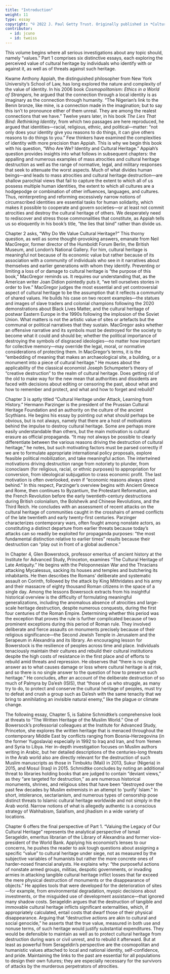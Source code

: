 ```yaml
---
title: "Introduction"
weight: 11
type: essay
copyright: "© 2022 J. Paul Getty Trust. Originally published in *Cultural Heritage and Mass Atrocities* © 2022 J. Paul Getty Trust, www.getty.edu/publications/cultural-heritage-mass-atrocities (licensed under [CC BY 4.0](https://creativecommons.org/licenses/by/4.0/))"
contributor:
  - id: jcuno
  - id: tweiss
---
```


This volume begins where all serious investigations about any topic should, namely “values.” Part 1 comprises six distinctive essays, each exploring the perceived value of cultural heritage by individuals who identify with or against it, as well as of threats against such heritage.

Kwame Anthony Appiah, the distinguished philosopher from New York University’s School of Law, has long explored the nature and complexity of the value of identity. In his 2006 book *Cosmopolitanism: Ethics in a World of Strangers*, he argued that the connection through a local identity is as imaginary as the connection through humanity. “The Nigerian’s link to the Benin bronze, like mine, is a connection made in the imagination; but to say this isn’t to pronounce either of them unreal. They are among the realest connections that we have.” Twelve years later, in his book *The Lies That Bind: Rethinking Identity*, from which two passages are here reproduced, he argued that identities—racial, religious, ethnic, and political—matter: “not only does your identity give you reasons to do things, it can give others reasons to do things to you.” Few thinkers have examined the complexities of identity with more precision than Appiah. This is why we begin this book with his question, “Who Are We? Identity and Cultural Heritage.” Appiah’s question provides insights into what follows in subsequent chapters: the appalling and numerous examples of mass atrocities and cultural heritage destruction as well as the range of normative, legal, and military responses that seek to attenuate the worst aspects. Much of what divides human beings—and leads to mass atrocities and cultural heritage destruction—are shallow parochial views that fail to capture the extent to which all of us possess multiple human identities, the extent to which all cultures are a hodgepodge or combination of other influences, languages, and cultures. Thus, reinterpreting and reforming excessively narrow notions of circumscribed identities are essential tasks for human solidarity, which makes it possible to cooperate and govern societies—or at least not commit atrocities and destroy the cultural heritage of others. We desperately need to rediscover and stress those commonalities that constitute, as Appiah tells us so eloquently in his book’s title, “the lies that bind” rather than divide us.

Chapter 2 asks, “Why Do We Value Cultural Heritage?” This thorny question, as well as some thought-provoking answers, emanate from Neil MacGregor, former director of the Humboldt Forum Berlin, the British Museum, and London’s National Gallery. For him, cultural heritage is meaningful not because of its economic value but rather because of its association with a community of individuals who see in it narratives about themselves and earlier generations with whom they identify. Preventing or limiting a loss of or damage to cultural heritage is “the purpose of this book,” MacGregor reminds us. It requires our understanding that, as the American writer Joan Didion pointedly puts it, “we tell ourselves stories in order to live.” MacGregor judges the most essential and yet controversial aspect of cultural heritage to be the assumption that it reflects a community of shared values. He builds his case on two recent examples—the statues and images of slave traders and colonial champions following the 2020 demonstrations about Black Lives Matter, and the cultural heritage of postwar Eastern Europe in the 1990s following the implosion of the Soviet Union. What matters is not the artistic value of sites or artefacts but the communal or political narratives that they sustain. MacGregor asks whether an offensive narrative and its symbols must be destroyed for the society to become what it could and should be; whether the political importance of destroying the symbols of disgraced ideologies—no matter how important for collective memory—may override the legal, moral, or normative considerations of protecting them. In MacGregor’s terms, it is the “embedding of meaning that makes an archaeological site, a building, or a monument into a piece of cultural heritage.” He muses about the applicability of the classical economist Joseph Schumpeter’s theory of “creative destruction” to the realm of cultural heritage. Does getting rid of the old to make way for the new mean that authorities and dissidents are faced with decisions about editing or censoring the past, about what and how to remember and protect, and what and how to forget and rebuild?

Chapter 3 is aptly titled “Cultural Heritage under Attack, Learning from History.” Hermann Parzinger is the president of the Prussian Cultural Heritage Foundation and an authority on the culture of the ancient Scythians. He begins his essay by pointing out what should perhaps be obvious, but is not always, namely that there are a host of motivations behind the impulse to destroy cultural heritage. Some are perhaps more easily understandable than others, but the main motivation is cultural erasure as official propaganda. “It may not always be possible to clearly differentiate between the various reasons driving the destruction of cultural heritage,” he notes, but such motivating factors must be parsed correctly if we are to formulate appropriate international policy proposals, explore feasible political mobilization, and take meaningful action. The intertwined motivations driving destruction range from notoriety to plunder, from iconoclasm (for religious, racial, or ethnic purposes) to appropriation for conversion, from ideological subjugation to crass economic profit. The last motivation is often overlooked, even if “economic reasons always stand behind.” In this respect, Parzinger’s overview begins with Ancient Greece and Rome, then continues to Byzantium, the Protestant Reformation, and the French Revolution before the early twentieth-century destructions during British colonialism, the Bolshevik and Chinese Revolutions, and the Third Reich. He concludes with an assessment of recent attacks on the cultural heritage of communities caught in the crosshairs of armed conflicts of the late twentieth and early twenty-first centuries. Parzinger characterizes contemporary wars, often fought among nonstate actors, as constituting a distinct departure from earlier threats because today’s attacks can so readily be exploited for propaganda purposes: “the most fundamental distinction relative to earlier times” results because their destruction can “play out in front of a global audience.”

In Chapter 4, Glen Bowerstock, professor emeritus of ancient history at the Institute for Advanced Study, Princeton, examines “The Cultural Heritage of Late Antiquity.” He begins with the Peloponnesian War and the Thracians attacking Mycalessus, sacking its houses and temples and butchering its inhabitants. He then describes the Romans’ deliberate and systematic assault on Corinth, followed by the attack by King Mithridates and his army and their massacre of eighty thousand Roman citizens in the space of a single day. Among the lessons Bowersock extracts from his insightful historical overview is the difficulty of formulating meaningful generalizations, including the anomalous absence of atrocities and large-scale heritage destruction, despite numerous conquests, during the first four centuries of the Roman Empire. Determining whether this period was the exception that proves the rule is further complicated because of two prominent exceptions during this period of Roman rule. They involved deliberate and fierce assaults on monuments precisely because of their religious significance—the Second Jewish Temple in Jerusalem and the Serapeum in Alexandria and its library. An encouraging lesson for Bowerstock is the resilience of peoples across time and place. Individuals tenaciously maintain their cultures and rebuild their cultural institutions despite the high costs of resistance in the first place and of efforts to rebuild amid threats and repression. He observes that “there is no single answer as to what causes damage or loss where cultural heritage is at risk, and so there is no single answer to the question of how to preserve such heritage.” He concludes, after an account of the deliberate destruction of so much of Palmyra by Da’esh (ISIS), that “those of us who struggle, as many try to do, to protect and conserve the cultural heritage of peoples, must try to defeat and crush a group such as Da’esh with the same tenacity that we bring to annihilating an invisible natural enemy,” like the plague or climate change.

The following essay, Chapter 5, is Sabine Schmidtke’s comprehensive look at threats to “The Written Heritage of the Muslim World.” One of Bowersock’s professorial colleagues at the Institute for Advanced Study, Princeton, she explores the written heritage that is menaced throughout the contemporary Middle East by conflicts ranging from Bosnia-Herzegovina (in the former Yugoslavia) especially in 1992 to Iraq and Iran, and from Yemen and Syria to Libya. Her in-depth investigation focuses on Muslim authors writing in Arabic, but her detailed descriptions of the centuries-long threats in the Arab world also are directly relevant for the destruction of such Muslim manuscripts as those in Timbuktu (Mali) in 2013, Sukur (Nigeria) in 2015, and Mosul (Iraq) in 2015. Schmidtke concludes by noting an additional threat to libraries holding books that are judged to contain “deviant views,” as they “are targeted for destruction,” as are numerous historical monuments, shrines, and religious sites that have been “destroyed over the past few decades by Muslim extremists in an attempt to ‘purify’ Islam.” In short, intolerance, sectarianism, and numerous types of censorship pose distinct threats to Islamic cultural heritage worldwide and not simply in the Arab world. Narrow notions of what is allegedly authentic is a conscious strategy of Wahhabism, Salafism, and jihadism in a wide variety of locations.

Chapter 6 offers the final perspective of Part 1. “Valuing the Legacy of Our Cultural Heritage” represents the analytical perspective of Ismail Serageldin, emeritus librarian of the Library of Alexandria and former vice-president of the World Bank. Applying his economist’s lenses to our concerns, he pushes the reader to ask tough questions about assigning a specific “value” to cultural heritage under siege, not as measured by the subjective variables of humanists but rather the more concrete ones of harder-nosed financial analysts. He explains why: “the purposeful actions of nonstate armed groups, militias, despotic governments, or invading armies in attacking tangible cultural heritage inflict losses that far exceed the mere physical destruction of monuments or the disappearance of objects.” He applies tools that were developed for the deterioration of sites—for example, from environmental degradation, myopic decisions about investments, or the misguided use of development assistance—that ignored many shadow costs. Serageldin argues that the destruction of tangible and immovable cultural heritage inflicts significant externalities, which, if appropriately calculated, entail costs that dwarf those of their physical disappearance. Arguing that “destructive actions are akin to cultural and social genocide,” he asserts that the true value, measured in both use and nonuse terms, of such heritage would justify substantial expenditures. They would be defensible to maintain as well as to protect cultural heritage from destruction during wars or civil unrest, and to rebuild it afterward. But at least as powerful from Serageldin’s perspective are the cosmopolitan and humanistic values attached to local and national identity, self-confidence, and pride. Maintaining the links to the past are essential for all populations to design their own futures; they are especially necessary for the survivors of attacks by the murderous perpetrators of atrocities.
